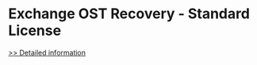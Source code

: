 # Exchange OST Recovery - Standard License
[>> Detailed information](https://secure.shareit.com/shareit/product.html?productid=300754189&affiliateid=200057808)